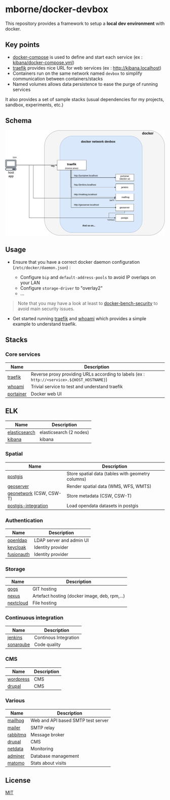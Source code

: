 # mborne/docker-devbox

This repository provides a framework to setup a **local dev environment** with docker.

## Key points

* [docker-compose](https://docs.docker.com/compose/) is used to define and start each service (ex : [kibana/docker-compose.yml](kibana/docker-compose.yml))
* [traefik](https://hub.docker.com/_/traefik) provides nice URL for web services (ex : http://kibana.localhost)
* Containers run on the same network named `devbox` to simplify communication between containers/stacks
* Named volumes allows data persistence to ease the purge of running services

It also provides a set of sample stacks (usual dependencies for my projects, sandbox, experiments, etc.)

## Schema

<div style="text-align:center">
<img src="docs/devbox.png" title="Architecture schema"/>
</div>

## Usage

* Ensure that you have a correct docker daemon configuration (`/etc/docker/daemon.json`) :

  * Configure `bip` and `default-address-pools` to avoid IP overlaps on your LAN
  * Configure `storage-driver` to "overlay2"
  * ...

> Note that you may have a look at least to [docker-bench-security](https://github.com/docker/docker-bench-security) to avoid main security issues.

* Get started running [traefik](traefik/README.md) and [whoami](whoami/README.md) which provides a simple example to understand traefik.


## Stacks

### Core services

| Name                             | Description                                                                                 |
|----------------------------------|---------------------------------------------------------------------------------------------|
| [traefik](traefik/README.md)     | Reverse proxy providing URLs according to labels (ex : `http://<service>.${HOST_HOSTNAME}`) |
| [whoami](whoami/README.md)       | Trivial service to test and understand traefik                                              |
| [portainer](portainer/README.md) | Docker web UI                                                                               |

## ELK

| Name                                     | Description             |
|------------------------------------------|-------------------------|
| [elasticsearch](elasticsearch/README.md) | elasticsearch (2 nodes) |
| [kibana](kibana/README.md)               | kibana                  |

### Spatial

| Name                                                               | Description                                       |
|--------------------------------------------------------------------|---------------------------------------------------|
| [postgis](https://github.com/mborne/docker-postgis#docker-postgis) | Store spatial data (tables with geometry columns) |
| [geoserver](geoserver/README.md)                                   | Render spatial data (WMS, WFS, WMTS)              |
| [geonetwork](geonetwork/README.md) (CSW, CSW-T)                    | Store metadata (CSW, CSW-T)                       |
| [postgis-integration](postgis-integration/README.md)               | Load opendata datasets in postgis                 |

### Authentication

| Name                               | Description              |
|------------------------------------|--------------------------|
| [openldap](openldap/README.md)     | LDAP server and admin UI |
| [keycloak](keycloak/README.md)     | Identity provider        |
| [fusionauth](fusionauth/README.md) | Identity provider        |

### Storage

| Name                             | Description                                   |
|----------------------------------|-----------------------------------------------|
| [gogs](gogs/README.md)           | GIT hosting                                   |
| [nexus](nexus/README.md)         | Artefact hosting (docker image, deb, rpm,...) |
| [nextcloud](nextcloud/README.md) | File hosting                                  |

### Continuous integration

| Name                             | Description           |
|----------------------------------|-----------------------|
| [jenkins](jenkins/README.md)     | Continous Integration |
| [sonarqube](sonarqube/README.md) | Code quality          |

### CMS

| Name                             | Description |
|----------------------------------|-------------|
| [wordpress](wordpress/README.md) | CMS         |
| [drupal](drupal/README.md)       | CMS         |

### Various

| Name                           | Description                        |
|--------------------------------|------------------------------------|
| [mailhog](mailhog/README.md)   | Web and API based SMTP test server |
| [mailer](mailer/README.md)     | SMTP relay                         |
| [rabbitmq](rabbitmq/README.md) | Message broker                     |
| [drupal](drupal/README.md)     | CMS                                |
| [netdata](netdata/README.md)   | Monitoring                         |
| [adminer](adminer/README.md)   | Database management                |
| [matomo](matomo/README.md)     | Stats about visits                 |

## License

[MIT](LICENSE)
